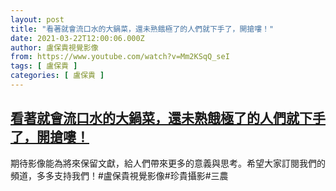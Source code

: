 ```yaml
---
layout: post
title: "看著就會流口水的大鍋菜，還未熟餓極了的人們就下手了，開搶嘍！"
date: 2021-03-22T12:00:06.000Z
author: 盧保貴視覺影像
from: https://www.youtube.com/watch?v=Mm2KSqQ_seI
tags: [ 盧保貴 ]
categories: [ 盧保貴 ]
---
```

<!--1616414406000-->
[看著就會流口水的大鍋菜，還未熟餓極了的人們就下手了，開搶嘍！](https://www.youtube.com/watch?v=Mm2KSqQ_seI)
------

<div>
期待影像能為將來保留文獻，給人們帶來更多的意義與思考。希望大家訂閱我們的頻道，多多支持我們！#盧保貴視覺影像#珍貴攝影#三農
</div>

